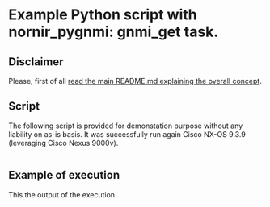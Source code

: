 # Example Python script with nornir_pygnmi: gnmi_get task.
## Disclaimer
Please, first of all [read the main README.md explaining the overall concept](https://github.com/akarneliuk/nornir_pygnmi/blob/main/examples/README.md).

## Script
The following script is provided for demonstation purpose without any liability on as-is basis. It was successfully run again Cisco NX-OS 9.3.9 (leveraging Cisco Nexus 9000v).
```python
```

## Example of execution
This the output of the execution
```
```
